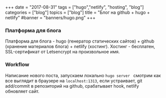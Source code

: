 +++
date = "2017-08-31"
tags = ["hugo","netlify", "hosting", "blog"]
categories = ["blog"]
topics = ["blog"]
title = "Блог на github + hugo + netlify"
#banner = "banners/hugo.png"
+++

### Платформа для блога

Платформа для блога - hugo (генератор статических сайтов) + github (хранение материалов блога) + netlify (хостинг).
Хостинг - бесплатен, SSL-сертификат от Letsencrypt на произвольное имя.


### Workflow

Написание нового поста, запускаем локально ```hugo server ``` смотрим как все выглядит в браузере  на ```localhost:1313```,
если устраивает, git add/commit в репозиторий на github, срабатывает hook, netlify обновляет сайт.
